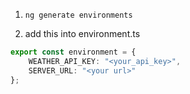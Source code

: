 

1. `ng generate environments`

2. add this into environment.ts
```typescript
export const environment = {
    WEATHER_API_KEY: "<your_api_key>",
    SERVER_URL: "<your url>"
};
```
